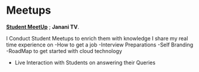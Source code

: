 # Meetups
**[Student MeetUp](https://www.linkedin.com/company/80359681/admin/)** ; **Janani TV**. 

I Conduct Student Meetups to enrich them with knowledge
I share my real time experience on 
-How to get a job
-Interview Preparations
-Self Branding
-RoadMap to get started with cloud technology
- Live Interaction with Students on answering their Queries
